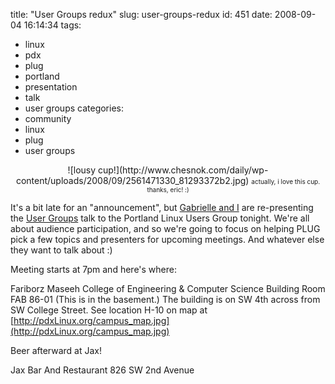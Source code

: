 title: "User Groups redux"
slug: user-groups-redux
id: 451
date: 2008-09-04 16:14:34
tags: 
- linux
- pdx
- plug
- portland
- presentation
- talk
- user groups
categories: 
- community
- linux
- plug
- user groups

<center>![lousy cup!](http://www.chesnok.com/daily/wp-content/uploads/2008/09/2561471330_81293372b2.jpg)
<font size=-2>actually, i love this cup. thanks, eric! :)</font></center>

It's a bit late for an "announcement", but [Gabrielle and I](http://baconandtech.com) are re-presenting the [User Groups](http://www.chesnok.com/daily/2008/07/27/running-a-successful-user-group/) talk to the Portland Linux Users Group tonight. We're all about audience participation, and so we're going to focus on helping PLUG pick a few topics and presenters for upcoming meetings. And whatever else they want to talk about :)

Meeting starts at 7pm and here's where: 

Fariborz Maseeh College of Engineering & Computer Science Building
Room FAB 86-01 (This is in the basement.)
The building is on SW 4th across from SW College Street.
See location H-10 on map at [http://pdxLinux.org/campus_map.jpg](http://pdxLinux.org/campus_map.jpg)

Beer afterward at Jax!

Jax Bar And Restaurant
826 SW 2nd Avenue
